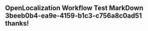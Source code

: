 <properties
ms.topic="hero-topic"
ms.test1="hero-topic"
ms.test2="test"/>

## OpenLocalization Workflow Test MarkDown 3beeb0b4-ea9e-4159-b1c3-c756a8c0ad51 thanks!
<!--HONumber=Mar16_HO4-->
